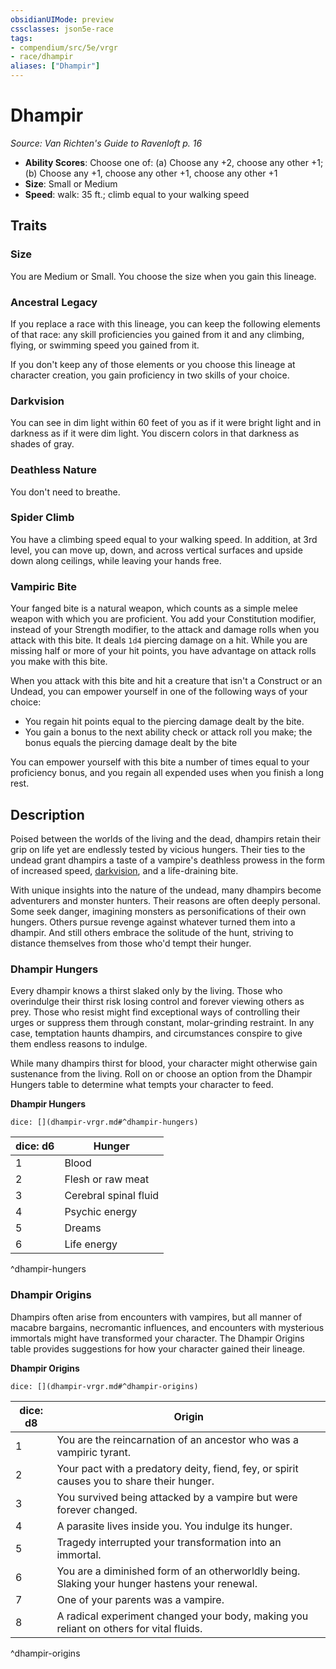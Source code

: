 ```yaml
---
obsidianUIMode: preview
cssclasses: json5e-race
tags:
- compendium/src/5e/vrgr
- race/dhampir
aliases: ["Dhampir"]
---
```

# Dhampir
*Source: Van Richten's Guide to Ravenloft p. 16*  

- **Ability Scores**: Choose one of: (a) Choose any +2, choose any other +1; (b) Choose any +1, choose any other +1, choose any other +1
- **Size**: Small or Medium
- **Speed**: walk: 35 ft.; climb equal to your walking speed

## Traits

### Size

You are Medium or Small. You choose the size when you gain this lineage.

### Ancestral Legacy

If you replace a race with this lineage, you can keep the following elements of that race: any skill proficiencies you gained from it and any climbing, flying, or swimming speed you gained from it.

If you don't keep any of those elements or you choose this lineage at character creation, you gain proficiency in two skills of your choice.

### Darkvision

You can see in dim light within 60 feet of you as if it were bright light and in darkness as if it were dim light. You discern colors in that darkness as shades of gray.

### Deathless Nature

You don't need to breathe.

### Spider Climb

You have a climbing speed equal to your walking speed. In addition, at 3rd level, you can move up, down, and across vertical surfaces and upside down along ceilings, while leaving your hands free.

### Vampiric Bite

Your fanged bite is a natural weapon, which counts as a simple melee weapon with which you are proficient. You add your Constitution modifier, instead of your Strength modifier, to the attack and damage rolls when you attack with this bite. It deals `1d4` piercing damage on a hit. While you are missing half or more of your hit points, you have advantage on attack rolls you make with this bite.

When you attack with this bite and hit a creature that isn't a Construct or an Undead, you can empower yourself in one of the following ways of your choice:

- You regain hit points equal to the piercing damage dealt by the bite.  
- You gain a bonus to the next ability check or attack roll you make; the bonus equals the piercing damage dealt by the bite  

You can empower yourself with this bite a number of times equal to your proficiency bonus, and you regain all expended uses when you finish a long rest.

## Description

Poised between the worlds of the living and the dead, dhampirs retain their grip on life yet are endlessly tested by vicious hungers. Their ties to the undead grant dhampirs a taste of a vampire's deathless prowess in the form of increased speed, [darkvision](Mechanics/Rules/senses.md#Darkvision), and a life-draining bite.

With unique insights into the nature of the undead, many dhampirs become adventurers and monster hunters. Their reasons are often deeply personal. Some seek danger, imagining monsters as personifications of their own hungers. Others pursue revenge against whatever turned them into a dhampir. And still others embrace the solitude of the hunt, striving to distance themselves from those who'd tempt their hunger.

### Dhampir Hungers

Every dhampir knows a thirst slaked only by the living. Those who overindulge their thirst risk losing control and forever viewing others as prey. Those who resist might find exceptional ways of controlling their urges or suppress them through constant, molar-grinding restraint. In any case, temptation haunts dhampirs, and circumstances conspire to give them endless reasons to indulge.

While many dhampirs thirst for blood, your character might otherwise gain sustenance from the living. Roll on or choose an option from the Dhampir Hungers table to determine what tempts your character to feed.

**Dhampir Hungers**

`dice: [](dhampir-vrgr.md#^dhampir-hungers)`

| dice: d6 | Hunger |
|----------|--------|
| 1 | Blood |
| 2 | Flesh or raw meat |
| 3 | Cerebral spinal fluid |
| 4 | Psychic energy |
| 5 | Dreams |
| 6 | Life energy |
^dhampir-hungers

### Dhampir Origins

Dhampirs often arise from encounters with vampires, but all manner of macabre bargains, necromantic influences, and encounters with mysterious immortals might have transformed your character. The Dhampir Origins table provides suggestions for how your character gained their lineage.

**Dhampir Origins**

`dice: [](dhampir-vrgr.md#^dhampir-origins)`

| dice: d8 | Origin |
|----------|--------|
| 1 | You are the reincarnation of an ancestor who was a vampiric tyrant. |
| 2 | Your pact with a predatory deity, fiend, fey, or spirit causes you to share their hunger. |
| 3 | You survived being attacked by a vampire but were forever changed. |
| 4 | A parasite lives inside you. You indulge its hunger. |
| 5 | Tragedy interrupted your transformation into an immortal. |
| 6 | You are a diminished form of an otherworldly being. Slaking your hunger hastens your renewal. |
| 7 | One of your parents was a vampire. |
| 8 | A radical experiment changed your body, making you reliant on others for vital fluids. |
^dhampir-origins